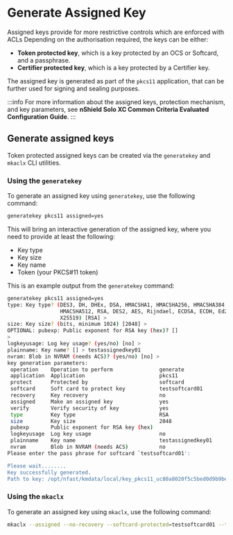 # Generate Assigned Key

Assigned keys provide for more restrictive controls which are enforced with ACLs
Depending on the authorisation required, the keys can be either:
- **Token protected key**, which is a key protected by an OCS or Softcard, and a passphrase.
- **Certifier protected key**, which is a key protected by a Certifier key.

The assigned key is generated as part of the `pkcs11` application, that can be further used for signing and sealing purposes.

:::info
For more information about the assigned keys, protection mechanism, and key parameters, see **nShield Solo XC Common Criteria Evaluated Configuration Guide**.
:::

## Generate assigned keys

Token protected assigned keys can be created via the `generatekey` and `mkaclx` CLI utilities.

### Using the `generatekey`

To generate an assigned key using `generatekey`, use the following command:

```bash
generatekey pkcs11 assigned=yes
```

This will bring an interactive generation of the assigned key, where you need to provide at least the following:
- Key type
- Key size
- Key name
- Token (your PKCS#11 token)

This is an example output from the `generatekey` command:

```bash
generatekey pkcs11 assigned=yes
type: Key type? (DES3, DH, DHEx, DSA, HMACSHA1, HMACSHA256, HMACSHA384,
                 HMACSHA512, RSA, DES2, AES, Rijndael, ECDSA, ECDH, Ed25519,
                 X25519) [RSA] >
size: Key size? (bits, minimum 1024) [2048] >
OPTIONAL: pubexp: Public exponent for RSA key (hex)? []
>
logkeyusage: Log key usage? (yes/no) [no] >
plainname: Key name? [] > testassignedkey01
nvram: Blob in NVRAM (needs ACS)? (yes/no) [no] >
key generation parameters:
 operation    Operation to perform               generate
 application  Application                        pkcs11
 protect      Protected by                       softcard
 softcard     Soft card to protect key           testsoftcard01
 recovery     Key recovery                       no
 assigned     Make an assigned key               yes
 verify       Verify security of key             yes
 type         Key type                           RSA
 size         Key size                           2048
 pubexp       Public exponent for RSA key (hex)
 logkeyusage  Log key usage                      no
 plainname    Key name                           testassignedkey01
 nvram        Blob in NVRAM (needs ACS)          no
Please enter the pass phrase for softcard `testsoftcard01':

Please wait........
Key successfully generated.
Path to key: /opt/nfast/kmdata/local/key_pkcs11_uc80a8020f5c5bed0d9b9bed13f9577608903dd4da-9ea7bcb6daa87fa29bbd0466d5d21f0799bc8c19
```

### Using the `mkaclx`

To generate an assigned key using `mkaclx`, use the following command:

```bash
mkaclx --assigned --no-recovery --softcard-protected=testsoftcard01 --timeout=365d --use-limit=100 testassignedkey01
```